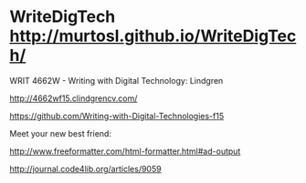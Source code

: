 # WriteDigTech http://murtosl.github.io/WriteDigTech/
WRIT 4662W - Writing with Digital Technology: Lindgren

http://4662wf15.clindgrencv.com/

https://github.com/Writing-with-Digital-Technologies-f15


Meet your new best friend:

http://www.freeformatter.com/html-formatter.html#ad-output




http://journal.code4lib.org/articles/9059
